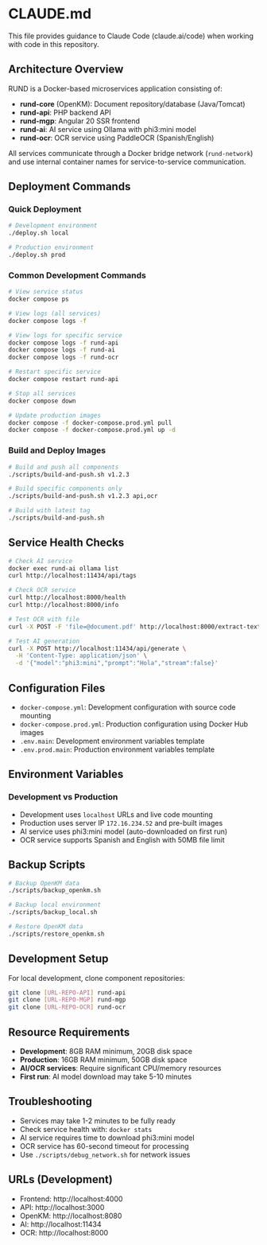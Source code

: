 # CLAUDE.md

This file provides guidance to Claude Code (claude.ai/code) when working with code in this repository.

## Architecture Overview

RUND is a Docker-based microservices application consisting of:

- **rund-core** (OpenKM): Document repository/database (Java/Tomcat)
- **rund-api**: PHP backend API
- **rund-mgp**: Angular 20 SSR frontend
- **rund-ai**: AI service using Ollama with phi3:mini model
- **rund-ocr**: OCR service using PaddleOCR (Spanish/English)

All services communicate through a Docker bridge network (`rund-network`) and use internal container names for service-to-service communication.

## Deployment Commands

### Quick Deployment
```bash
# Development environment
./deploy.sh local

# Production environment
./deploy.sh prod
```

### Common Development Commands
```bash
# View service status
docker compose ps

# View logs (all services)
docker compose logs -f

# View logs for specific service
docker compose logs -f rund-api
docker compose logs -f rund-ai
docker compose logs -f rund-ocr

# Restart specific service
docker compose restart rund-api

# Stop all services
docker compose down

# Update production images
docker compose -f docker-compose.prod.yml pull
docker compose -f docker-compose.prod.yml up -d
```

### Build and Deploy Images
```bash
# Build and push all components
./scripts/build-and-push.sh v1.2.3

# Build specific components only
./scripts/build-and-push.sh v1.2.3 api,ocr

# Build with latest tag
./scripts/build-and-push.sh
```

## Service Health Checks

```bash
# Check AI service
docker exec rund-ai ollama list
curl http://localhost:11434/api/tags

# Check OCR service
curl http://localhost:8000/health
curl http://localhost:8000/info

# Test OCR with file
curl -X POST -F 'file=@document.pdf' http://localhost:8000/extract-text

# Test AI generation
curl -X POST http://localhost:11434/api/generate \
  -H 'Content-Type: application/json' \
  -d '{"model":"phi3:mini","prompt":"Hola","stream":false}'
```

## Configuration Files

- `docker-compose.yml`: Development configuration with source code mounting
- `docker-compose.prod.yml`: Production configuration using Docker Hub images
- `.env.main`: Development environment variables template
- `.env.prod.main`: Production environment variables template

## Environment Variables

### Development vs Production
- Development uses `localhost` URLs and live code mounting
- Production uses server IP `172.16.234.52` and pre-built images
- AI service uses phi3:mini model (auto-downloaded on first run)
- OCR service supports Spanish and English with 50MB file limit

## Backup Scripts

```bash
# Backup OpenKM data
./scripts/backup_openkm.sh

# Backup local environment
./scripts/backup_local.sh

# Restore OpenKM data
./scripts/restore_openkm.sh
```

## Development Setup

For local development, clone component repositories:
```bash
git clone [URL-REPO-API] rund-api
git clone [URL-REPO-MGP] rund-mgp
git clone [URL-REPO-OCR] rund-ocr
```

## Resource Requirements

- **Development**: 8GB RAM minimum, 20GB disk space
- **Production**: 16GB RAM minimum, 50GB disk space
- **AI/OCR services**: Require significant CPU/memory resources
- **First run**: AI model download may take 5-10 minutes

## Troubleshooting

- Services may take 1-2 minutes to be fully ready
- Check service health with: `docker stats`
- AI service requires time to download phi3:mini model
- OCR service has 60-second timeout for processing
- Use `./scripts/debug_network.sh` for network issues

## URLs (Development)
- Frontend: http://localhost:4000
- API: http://localhost:3000
- OpenKM: http://localhost:8080
- AI: http://localhost:11434
- OCR: http://localhost:8000